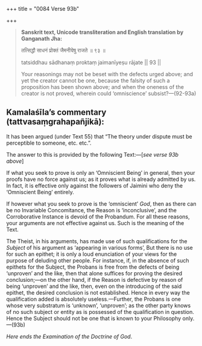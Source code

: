 +++
title = "0084 Verse 93b"

+++
> **Sanskrit text, Unicode transliteration and English translation by Ganganath Jha:** 
>
> तत्सिद्धौ साधनं प्रोक्तं जैमनीयेषु राजते ॥ ९३ ॥ 
>
> tatsiddhau sādhanaṃ proktaṃ jaimanīyeṣu rājate \|\| 93 \|\| 
>
> Your reasonings may not be beset with the defects urged above; and yet the creator cannot be one, because the falsity of such a proposition has been shown above; and when the oneness of the creator is not proved, wherein could ‘omniscience’ subsist?—(92-93a)



## Kamalaśīla’s commentary (tattvasaṃgrahapañjikā):

It has been argued (under Text 55) that “The theory under dispute must be perceptible to someone, etc. etc.”.

The answer to this is provided by the following Text:—[*see verse 93b above*]

If what you seek to prove is only an ‘Omniscient Being’ in general, then your proofs have no force against us; as it proves what is already admitted by us. In fact, it is effective only against the followers of Jaimini who deny the ‘Omniscient Being’ entirely.

If however what you seek to prove is the ‘omniscient’ *God*, then as there can be no Invariable Concomitance, the Reason is ‘inconclusive’, and the Corroborative Instance is devoid of the Probandum. For all these reasons, your arguments are not effective against us. Such is the meaning of the Text.

The Theist, in his arguments, has made use of such qualifications for the *Subject* of his argument as ‘appearing in various forms’, But there is no use for such an epithet; it is only a loud enunciation of your views for the purpose of deluding other people. For instance, if, in the absence of such epithets for the Subject, the Probans is free from the defects of being ‘unproven’ and the like, then that alone suffices for proving the desired conclusion;—on the other hand, if the Reason is defective by reason of being ‘unproven’ and the like, then, even on the introducing of the said epithet, the desired conclusion is not established. Hence in every way the qualification added is absolutely useless.—Further, the Probans is one whose very substratum is ‘unknown’, ‘unproven’; as the other party knows of no such subject or entity as is possessed of the qualification in question. Hence the Subject should not be one that is known to your Philosophy only.—(93b)

*Here ends the Examination of the Doctrine of God*.


